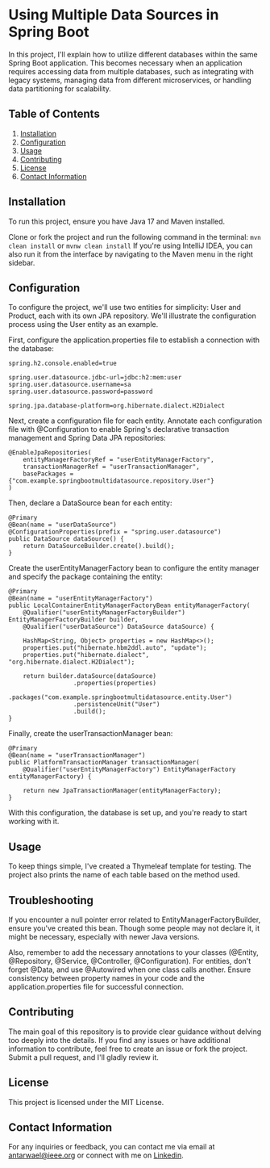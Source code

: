 # Using Multiple Data Sources in Spring Boot

In this project, I'll explain how to utilize different databases within the same Spring Boot application. This becomes necessary when an application requires accessing data from multiple databases, such as integrating with legacy systems, managing data from different microservices, or handling data partitioning for scalability.
## Table of Contents
1. [Installation](#installation)
2. [Configuration](#configuration)
3. [Usage](#usage)
4. [Contributing](#contributing)
5. [License](#license)
6. [Contact Information](#Contact-Information)
## Installation
To run this project, ensure you have Java 17 and Maven installed.

Clone or fork the project and run the following command in the terminal:
`mvn clean install` or `mvnw clean install`
If you're using IntelliJ IDEA, you can also run it from the interface by navigating to the Maven menu in the right sidebar.
## Configuration

To configure the project, we'll use two entities for simplicity: User and Product, each with its own JPA repository. We'll illustrate the configuration process using the User entity as an example.

First, configure the application.properties file to establish a connection with the database:
``` 
spring.h2.console.enabled=true

spring.user.datasource.jdbc-url=jdbc:h2:mem:user
spring.user.datasource.username=sa
spring.user.datasource.password=password

spring.jpa.database-platform=org.hibernate.dialect.H2Dialect
```
Next, create a configuration file for each entity. Annotate each configuration file with @Configuration to enable Spring's declarative transaction management and Spring Data JPA repositories:

```
@EnableJpaRepositories(
    entityManagerFactoryRef = "userEntityManagerFactory",
    transactionManagerRef = "userTransactionManager",
    basePackages = {"com.example.springbootmultidatasource.repository.User"}
)
```
Then, declare a DataSource bean for each entity:
```
@Primary
@Bean(name = "userDataSource")
@ConfigurationProperties(prefix = "spring.user.datasource")
public DataSource dataSource() {
    return DataSourceBuilder.create().build();
}
```
Create the userEntityManagerFactory bean to configure the entity manager and specify the package containing the entity:
```
@Primary
@Bean(name = "userEntityManagerFactory")
public LocalContainerEntityManagerFactoryBean entityManagerFactory(
    @Qualifier("userEntityManagerFactoryBuilder") EntityManagerFactoryBuilder builder,
    @Qualifier("userDataSource") DataSource dataSource) {

    HashMap<String, Object> properties = new HashMap<>();
    properties.put("hibernate.hbm2ddl.auto", "update");
    properties.put("hibernate.dialect", "org.hibernate.dialect.H2Dialect");

    return builder.dataSource(dataSource)
                  .properties(properties)
                  .packages("com.example.springbootmultidatasource.entity.User")
                  .persistenceUnit("User")
                  .build();
}
```
Finally, create the userTransactionManager bean:
```
@Primary
@Bean(name = "userTransactionManager")
public PlatformTransactionManager transactionManager(
    @Qualifier("userEntityManagerFactory") EntityManagerFactory entityManagerFactory) {
    
    return new JpaTransactionManager(entityManagerFactory);
}
```
With this configuration, the database is set up, and you're ready to start working with it.
## Usage

To keep things simple, I've created a Thymeleaf template for testing. The project also prints the name of each table based on the method used.
## Troubleshooting

If you encounter a null pointer error related to EntityManagerFactoryBuilder, ensure you've created this bean. Though some people may not declare it, it might be necessary, especially with newer Java versions.

Also, remember to add the necessary annotations to your classes (@Entity, @Repository, @Service, @Controller, @Configuration). For entities, don't forget @Data, and use @Autowired when one class calls another. Ensure consistency between property names in your code and the application.properties file for successful connection.
## Contributing

The main goal of this repository is to provide clear guidance without delving too deeply into the details. If you find any issues or have additional information to contribute, feel free to create an issue or fork the project. Submit a pull request, and I'll gladly review it.
## License

This project is licensed under the MIT License.
## Contact Information

For any inquiries or feedback, you can contact me via email at antarwael@ieee.org or connect with me on [Linkedin]([https://github.com](https://www.linkedin.com/in/wael-antar/)https://www.linkedin.com/in/wael-antar/).
